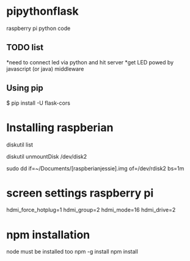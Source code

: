 # pipythonflask
raspberry pi python code 

## TODO list

*need to connect led via python and hit server
*get LED powed by javascript (or java) middleware

## Using pip

$ pip install -U flask-cors

# Installing raspberian

diskutil list

diskutil unmountDisk /dev/disk2

sudo dd if=~/Documents/[raspberianjessie].img of=/dev/rdisk2 bs=1m

# screen settings raspberry pi

hdmi_force_hotplug=1
hdmi_group=2
hdmi_mode=16
hdmi_drive=2

# npm installation
node must be installed too
npm -g install
npm install
